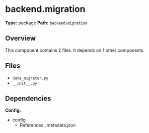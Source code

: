 # backend.migration

**Type:** package
**Path:** `backend\migration`



## Overview

This component contains 2 files.
It depends on 1 other components.

## Files

- `data_migrator.py`
- `__init__.py`

## Dependencies

**Config:**
- config
  - References _metadata.json

